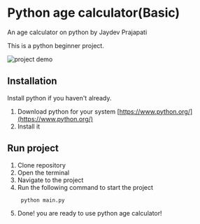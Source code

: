 # Python age calculator(Basic)

An age calculator on python by Jaydev Prajapati

This is a python beginner project.

![project demo](https://i.imgur.com/yfby6Ll.png)

## Installation

Install python if you haven't already.

1. Download python for your system [https://www.python.org/](https://www.python.org/)
2. Install it

## Run project

1. Clone repository
2. Open the terminal
3. Navigate to the project
4. Run the following command to start the project
   ```bash
    python main.py
   ```
5. Done! you are ready to use python age calculator!
